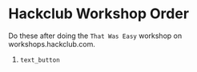 # Hackclub Workshop Order

Do these after doing the `That Was Easy` workshop on workshops.hackclub.com.
1. `text_button`
